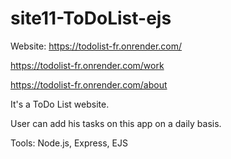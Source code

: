 # site11-ToDoList-ejs
Website: https://todolist-fr.onrender.com/

https://todolist-fr.onrender.com/work

https://todolist-fr.onrender.com/about

It's a ToDo List website.

User can add his tasks on this app on a daily basis.


Tools: Node.js, Express, EJS
